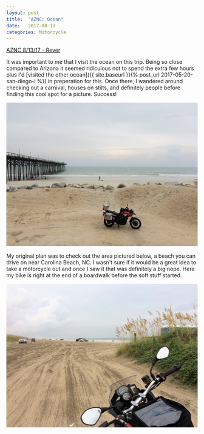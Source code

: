 ```yaml
---
layout: post
title:  "AZNC: Ocean"
date:   2017-08-13
categories: Motorcycle
---
```


[AZNC 8/13/17 - Rever](https://a.rever.co/embed/rides/617351)

It was important to me that I visit the ocean on this trip. Being so close compared to Arizona it seemed ridiculous not to spend the extra few hours plus I'd [visited the other ocean]({{ site.baseurl }}{% post_url 2017-05-20-san-diego-i %}) in preperation for this. Once there, I wandered around checking out a carnival, houses on stilts, and definitely people before finding this cool spot for a picture. Success!

![](/assets/img/2017-08-13-aznc-ocean/IMG_4849.JPG)

My original plan was to check out the area pictured below, a beach you can drive on near Carolina Beach, NC. I wasn't sure if it would be a great idea to take a motorcycle out and once I saw it that was definitely a big nope. Here my bike is right at the end of a boardwalk before the soft stuff started.

![](/assets/img/2017-08-13-aznc-ocean/IMG_4844.JPG)
